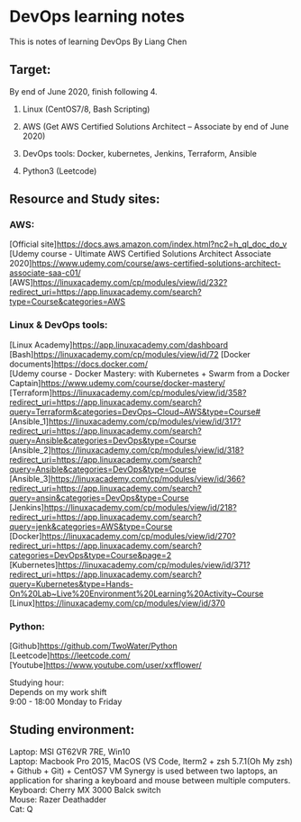 # DevOps learning notes

This is notes of learning DevOps By Liang Chen

## Target:

By end of June 2020, finish following 4.

1. Linux (CentOS7/8, Bash Scripting)

2. AWS (Get AWS Certified Solutions Architect – Associate by end of June 2020)

3. DevOps tools: Docker, kubernetes, Jenkins, Terraform, Ansible

4. Python3 (Leetcode)

## Resource and Study sites:

### AWS:

[Official site]https://docs.aws.amazon.com/index.html?nc2=h_ql_doc_do_v  
[Udemy course - Ultimate AWS Certified Solutions Architect Associate 2020]https://www.udemy.com/course/aws-certified-solutions-architect-associate-saa-c01/
[AWS]https://linuxacademy.com/cp/modules/view/id/232?redirect_uri=https://app.linuxacademy.com/search?type=Course&categories=AWS

### Linux & DevOps tools:

[Linux Academy]https://app.linuxacademy.com/dashboard
[Bash]https://linuxacademy.com/cp/modules/view/id/72
[Docker documents]https://docs.docker.com/  
[Udemy course - Docker Mastery: with Kubernetes + Swarm from a Docker Captain]https://www.udemy.com/course/docker-mastery/
[Terraform]https://linuxacademy.com/cp/modules/view/id/358?redirect_uri=https://app.linuxacademy.com/search?query=Terraform&categories=DevOps~Cloud~AWS&type=Course#
[Ansible_1]https://linuxacademy.com/cp/modules/view/id/317?redirect_uri=https://app.linuxacademy.com/search?query=Ansible&categories=DevOps&type=Course
[Ansible_2]https://linuxacademy.com/cp/modules/view/id/318?redirect_uri=https://app.linuxacademy.com/search?query=Ansible&categories=DevOps&type=Course
[Ansible_3]https://linuxacademy.com/cp/modules/view/id/366?redirect_uri=https://app.linuxacademy.com/search?query=ansin&categories=DevOps&type=Course
[Jenkins]https://linuxacademy.com/cp/modules/view/id/218?redirect_uri=https://app.linuxacademy.com/search?query=jenk&categories=AWS&type=Course
[Docker]https://linuxacademy.com/cp/modules/view/id/270?redirect_uri=https://app.linuxacademy.com/search?categories=DevOps&type=Course&page=2
[Kubernetes]https://linuxacademy.com/cp/modules/view/id/371?redirect_uri=https://app.linuxacademy.com/search?query=Kubernetes&type=Hands-On%20Lab~Live%20Environment%20Learning%20Activity~Course
[Linux]https://linuxacademy.com/cp/modules/view/id/370

### Python:

[Github]https://github.com/TwoWater/Python
[Leetcode]https://leetcode.com/
[Youtube]https://www.youtube.com/user/xxfflower/

Studying hour:  
Depends on my work shift  
9:00 - 18:00 Monday to Friday

## Studing environment:

Laptop: MSI GT62VR 7RE, Win10  
Laptop: Macbook Pro 2015, MacOS (VS Code, Iterm2 + zsh 5.7.1(Oh My zsh) + Github + Git) + CentOS7 VM
Synergy is used between two laptops, an application for sharing a keyboard and mouse between multiple computers.  
Keyboard: Cherry MX 3000 Balck switch  
Mouse: Razer Deathadder  
Cat: Q

